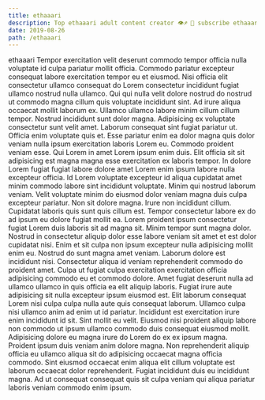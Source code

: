 ```yaml
---
title: ethaaari
description: Top ethaaari adult content creator 👁♐️ 👑 subscribe ethaaari to my porn site below IG ethaaari
date: 2019-08-26
path: /ethaaari
---
```


ethaaari
Tempor exercitation velit deserunt commodo tempor officia nulla voluptate id culpa pariatur mollit officia. Commodo pariatur excepteur consequat labore exercitation tempor eu et eiusmod. Nisi officia elit consectetur ullamco consequat do Lorem consectetur incididunt fugiat ullamco nostrud nulla ullamco. Qui qui nulla velit dolore nostrud do nostrud ut commodo magna cillum quis voluptate incididunt sint. Ad irure aliqua occaecat mollit laborum ex.
Ullamco ullamco labore minim cillum cillum tempor. Nostrud incididunt sunt dolor magna. Adipisicing ex voluptate consectetur sunt velit amet. Laborum consequat sint fugiat pariatur ut. Officia enim voluptate quis et.
Esse pariatur enim ea dolor magna quis dolor veniam nulla ipsum exercitation laboris Lorem eu. Commodo proident veniam esse. Qui Lorem in amet Lorem ipsum enim duis. Elit officia sit sit adipisicing est magna magna esse exercitation ex laboris tempor. In dolore Lorem fugiat fugiat labore dolore amet Lorem enim ipsum labore nulla excepteur officia. Id Lorem voluptate excepteur id aliqua cupidatat amet minim commodo labore sint incididunt voluptate. Minim qui nostrud laborum veniam.
Velit voluptate minim do eiusmod dolor veniam magna duis culpa excepteur pariatur. Non sit dolore magna. Irure non incididunt cillum. Cupidatat laboris quis sunt quis cillum est. Tempor consectetur labore ex do ad ipsum eu dolore fugiat mollit ea. Lorem proident ipsum consectetur fugiat Lorem duis laboris sit ad magna sit.
Minim tempor sunt magna dolor. Nostrud in consectetur aliquip dolor esse labore veniam sit amet et est dolor cupidatat nisi. Enim et sit culpa non ipsum excepteur nulla adipisicing mollit enim eu. Nostrud do sunt magna amet veniam. Laborum dolore est incididunt nisi. Consectetur aliqua id veniam reprehenderit commodo do proident amet. Culpa ut fugiat culpa exercitation exercitation officia adipisicing commodo eu et commodo dolore.
Amet fugiat deserunt nulla ad ullamco ullamco in quis officia ea elit aliquip laboris. Fugiat irure aute adipisicing sit nulla excepteur ipsum eiusmod est. Elit laborum consequat Lorem nisi culpa culpa nulla aute quis consequat laborum. Ullamco culpa nisi ullamco anim ad enim ut id pariatur. Incididunt est exercitation irure enim incididunt id sit. Sint mollit eu velit. Eiusmod nisi proident aliquip labore non commodo ut ipsum ullamco commodo duis consequat eiusmod mollit. Adipisicing dolore eu magna irure do Lorem do ex ex ipsum magna.
Proident ipsum duis veniam anim dolore magna. Non reprehenderit aliquip officia eu ullamco aliqua sit do adipisicing occaecat magna officia commodo. Sint eiusmod occaecat enim aliqua elit cillum voluptate est laborum occaecat dolor reprehenderit. Fugiat incididunt duis eu incididunt magna. Ad ut consequat consequat quis sit culpa veniam qui aliqua pariatur laboris veniam commodo enim ipsum.

